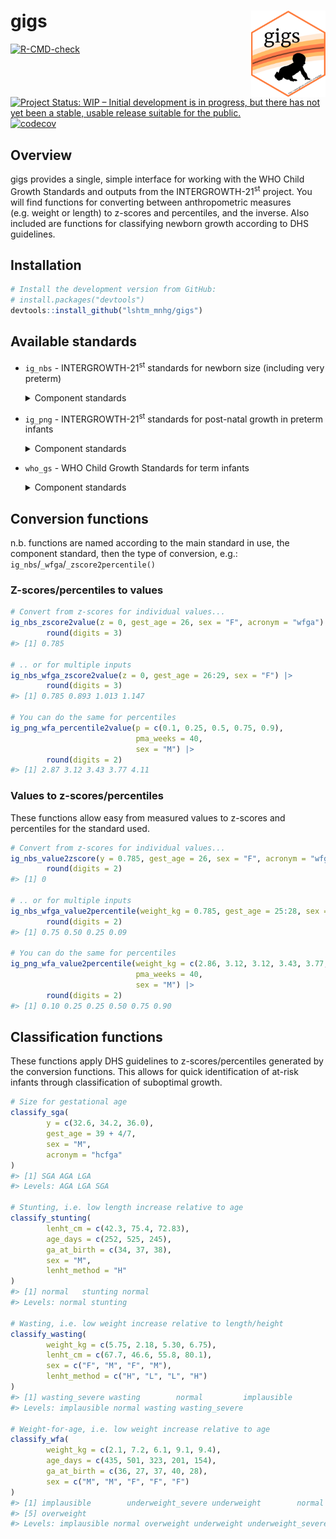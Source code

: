 
<!-- README.md is generated from README.Rmd. Please edit that file -->

# gigs <img src="man/figures/logo.png" align="right" height="138" />

<!-- badges: start -->

[![R-CMD-check](https://github.com/simpar1471/gigs/actions/workflows/R-CMD-check.yaml/badge.svg)](https://github.com/simpar1471/gigs/actions/workflows/R-CMD-check.yaml)
[![Project Status: WIP – Initial development is in progress, but there
has not yet been a stable, usable release suitable for the
public.](https://www.repostatus.org/badges/latest/wip.svg)](https://www.repostatus.org/#wip)
[![codecov](https://app.codecov.io/gh/simpar1471/gigs/branch/master/graph/badge.svg?token=MOB85DYT23)](https://app.codecov.io/gh/simpar1471/newborn)
<!-- badges: end -->

## Overview

gigs provides a single, simple interface for working with the WHO Child
Growth Standards and outputs from the INTERGROWTH-21<sup>st</sup>
project. You will find functions for converting between anthropometric
measures (e.g. weight or length) to z-scores and percentiles, and the
inverse. Also included are functions for classifying newborn growth
according to DHS guidelines.

## Installation

``` r
# Install the development version from GitHub:
# install.packages("devtools")
devtools::install_github("lshtm_mnhg/gigs")
```

## Available standards

- `ig_nbs` - INTERGROWTH-21<sup>st</sup> standards for newborn size
  (including very preterm)
  <details>
  <summary>
  Component standards
  </summary>

  - `wfga` - Weight (kg) for gestational age
  - `lfga` - Length (cm) for gestational age
  - `hcfga` - Head circumference (cm) for gestational age
  - `wlrfga` - Weight-to-length ratio for gestational age
  - `fmfga` - Fat mass (g) for gestational age
  - `bfpfga` - Body fat percentage for gestational age
  - `ffmfga` - Fat-free mass (g) for gestational age

  </details>
- `ig_png` - INTERGROWTH-21<sup>st</sup> standards for post-natal growth
  in preterm infants
  <details>
  <summary>
  Component standards
  </summary>

  - `wfa` - Weight (kg) for age (weeks)
  - `lfa` - Length (cm) for age (weeks)
  - `hcfa` - Head circumference (cm) for age (weeks)

  </details>
- `who_gs` - WHO Child Growth Standards for term infants
  <details>
  <summary>
  Component standards
  </summary>

  - `wfa` Weight (kg) for age (days)
  - `bfa` Body mass index for age (days)
  - `lhfa` Length/height (cm) for age (days)
  - `wfl` Weight (kg) for recumbent length (cm)
  - `wfh` Weight (kg) for standing height (cm)
  - `hcfa` Head circumference (mm) for age (days)
  - `acfa` Arm circumference (mm) for age (days)
  - `ssfa` Subscapular skinfold (mm) for age (days)
  - `tsfa` Triceps skinfold (mm) for age (days)

  </details>

## Conversion functions

n.b. functions are named according to the main standard in use, the
component standard, then the type of conversion, e.g.:
`ig_nbs`/`_wfga`/`_zscore2percentile()`

### Z-scores/percentiles to values

``` r
# Convert from z-scores for individual values...
ig_nbs_zscore2value(z = 0, gest_age = 26, sex = "F", acronym = "wfga") |>
        round(digits = 3)
#> [1] 0.785

# .. or for multiple inputs
ig_nbs_wfga_zscore2value(z = 0, gest_age = 26:29, sex = "F") |>
        round(digits = 3)
#> [1] 0.785 0.893 1.013 1.147

# You can do the same for percentiles
ig_png_wfa_percentile2value(p = c(0.1, 0.25, 0.5, 0.75, 0.9),
                            pma_weeks = 40,
                            sex = "M") |>
        round(digits = 2)
#> [1] 2.87 3.12 3.43 3.77 4.11
```

### Values to z-scores/percentiles

These functions allow easy from measured values to z-scores and
percentiles for the standard used.

``` r
# Convert from z-scores for individual values...
ig_nbs_value2zscore(y = 0.785, gest_age = 26, sex = "F", acronym = "wfga") |>
        round(digits = 2)
#> [1] 0

# .. or for multiple inputs
ig_nbs_wfga_value2percentile(weight_kg = 0.785, gest_age = 25:28, sex = "F") |>
        round(digits = 2)
#> [1] 0.75 0.50 0.25 0.09

# You can do the same for percentiles
ig_png_wfa_value2percentile(weight_kg = c(2.86, 3.12, 3.12, 3.43, 3.77, 4.10),
                            pma_weeks = 40,
                            sex = "M") |>
        round(digits = 2)
#> [1] 0.10 0.25 0.25 0.50 0.75 0.90
```

## Classification functions

These functions apply DHS guidelines to z-scores/percentiles generated
by the conversion functions. This allows for quick identification of
at-risk infants through classification of suboptimal growth.

``` r
# Size for gestational age
classify_sga(
        y = c(32.6, 34.2, 36.0),
        gest_age = 39 + 4/7,
        sex = "M",
        acronym = "hcfga"
)
#> [1] SGA AGA LGA
#> Levels: AGA LGA SGA

# Stunting, i.e. low length increase relative to age
classify_stunting(
        lenht_cm = c(42.3, 75.4, 72.83),
        age_days = c(252, 525, 245),
        ga_at_birth = c(34, 37, 38),
        sex = "M",
        lenht_method = "H"
)
#> [1] normal   stunting normal  
#> Levels: normal stunting

# Wasting, i.e. low weight increase relative to length/height
classify_wasting(
        weight_kg = c(5.75, 2.18, 5.30, 6.75),
        lenht_cm = c(67.7, 46.6, 55.8, 80.1),
        sex = c("F", "M", "F", "M"),
        lenht_method = c("H", "L", "L", "H")
)
#> [1] wasting_severe wasting        normal         implausible   
#> Levels: implausible normal wasting wasting_severe

# Weight-for-age, i.e. low weight increase relative to age
classify_wfa(
        weight_kg = c(2.1, 7.2, 6.1, 9.1, 9.4),
        age_days = c(435, 501, 323, 201, 154),
        ga_at_birth = c(36, 27, 37, 40, 28),
        sex = c("M", "M", "F", "F", "F")
)
#> [1] implausible        underweight_severe underweight        normal            
#> [5] overweight        
#> Levels: implausible normal overweight underweight underweight_severe
```

